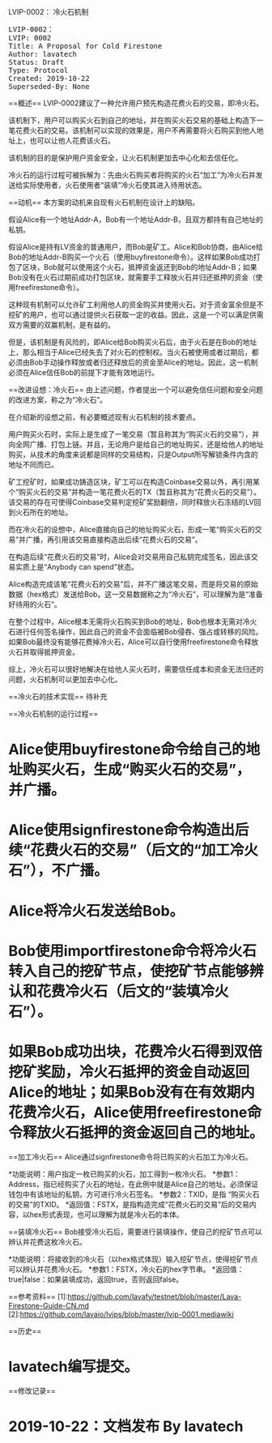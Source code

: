 LVIP-0002： 冷火石机制

<pre>
LVIP-0002：
LVIP: 0002
Title: A Proposal for Cold Firestone
Author: lavatech
Status: Draft
Type: Protocol
Created: 2019-10-22
Superseded-By: None
</pre>

==概述==
LVIP-0002建议了一种允许用户预先构造花费火石的交易，即冷火石。

该机制下，用户可以购买火石到自己的地址，并在购买火石交易的基础上构造下一笔花费火石的交易。该机制可以实现的效果是，用户不再需要将火石购买到他人地址上，也可以让他人花费该火石。

该机制的目的是保护用户资金安全，让火石机制更加去中心化和去信任化。

冷火石的运行过程可被拆解为：先由火石购买者将购买的火石“加工”为冷火石并发送给实际使用者，火石使用者“装填”冷火石使其进入待用状态。

==动机==
本方案的动机来自现有火石机制在设计上的缺陷。

假设Alice有一个地址Addr-A，Bob有一个地址Addr-B，且双方都持有自己地址的私钥。

假设Alice是持有LV资金的普通用户，而Bob是矿工。Alice和Bob协商，由Alice给Bob的地址Addr-B购买一个火石（使用buyfirestone命令）。这样如果Bob成功打包了区块，Bob就可以使用这个火石，抵押资金返还到Bob的地址Addr-B；如果Bob没有在火石过期前成功打包区块，就需要手工释放火石并归还抵押的资金（使用freefirestone命令）。

这种现有机制可以允许矿工利用他人的资金购买并使用火石。对于资金富余但是不挖矿的用户，也可以通过提供火石获取一定的收益。因此，这是一个可以满足供需双方需要的双赢机制，是有益的。

但是，该机制是有风险的，即Alice给Bob购买火石后，由于火石是在Bob的地址上，那么相当于Alice已经失去了对火石的控制权。当火石被使用或者过期后，都必须由Bob手动操作释放或者归还释放后的资金至Alice的地址。因此，这一机制必须在Alice信任Bob的前提下才能有效地运行。

==改进设想：冷火石==
由上述问题，作者提出一个可以避免信任问题和安全问题的改进方案，称之为“冷火石”。

在介绍新的设想之前，有必要概述现有火石机制的技术要点。

用户购买火石时，实际上是生成了一笔交易（暂且称其为“购买火石的交易”），并向全网广播、打包上链。并且，无论用户是给自己的地址购买，还是给他人的地址购买，从技术的角度来说都是同样的交易结构，只是Output所写解锁条件内含的地址不同而已。

矿工挖矿时，如果成功铸造区块，矿工可以在构造Coinbase交易以外，再引用某个“购买火石的交易”并构造一笔花费火石的TX（暂且称其为“花费火石的交易”）。该交易的存在可使得Coinbase交易判定挖矿奖励翻倍，同时释放火石冻结的LV回到火石所在的地址。

而在冷火石的设想中，Alice直接向自己的地址购买火石，形成一笔“购买火石的交易”并广播，再引用该交易直接构造出后续“花费火石的交易”。

在构造后续“花费火石的交易”时，Alice会对交易用自己私钥完成签名，因此该交易实质上是“Anybody can spend”状态。

Alice构造完成该笔“花费火石的交易”后，并不广播这笔交易，而是将交易的原始数据（hex格式）发送给Bob。这一交易数据称之为“冷火石”，可以理解为是“准备好待用的火石”。

在整个过程中，Alice根本无需将火石购买到Bob的地址，Bob也根本无需对冷火石进行任何签名操作，因此自己的资金不会面临被Bob侵吞、强占或转移的风险。如果Bob最终没有能够花费掉冷火石，Alice可以自行使用freefirestone命令释放火石并取得抵押资金。

综上，冷火石可以很好地解决在给他人买火石时，需要信任成本和资金无法归还的问题，火石机制可以更加去中心化。

==冷火石的技术实现==
待补充

==冷火石机制的运行过程==
# Alice使用buyfirestone命令给自己的地址购买火石，生成“购买火石的交易”，并广播。
# Alice使用signfirestone命令构造出后续“花费火石的交易”（后文的“加工冷火石”），不广播。
# Alice将冷火石发送给Bob。
# Bob使用importfirestone命令将冷火石转入自己的挖矿节点，使挖矿节点能够辨认和花费冷火石（后文的“装填冷火石”）。
# 如果Bob成功出块，花费冷火石得到双倍挖矿奖励，冷火石抵押的资金自动返回Alice的地址；如果Bob没有在有效期内花费冷火石，Alice使用freefirestone命令释放火石抵押的资金返回自己的地址。

==加工冷火石==
Alice通过signfirestone命令将已购买的火石加工为冷火石。

*功能说明：用户指定一枚已购买的火石，加工得到一枚冷火石。
*参数1： Address，指已经购买了火石的地址，在此例中就是Alice自己的地址。必须保证钱包中有该地址的私钥，方可进行冷火石签名。
*参数2：TXID，是指 “购买火石的交易”的TXID。
*返回值：FSTX，是指构造完成“花费火石的交易”后的交易内容，以hex形式表现，也可以理解为就是冷火石的本体。

==装填冷火石==
Bob接受冷火石后，需要进行装填操作，使自己的挖矿节点可以辨认并花费这枚冷火石。

*功能说明：将接收到的冷火石（以hex格式体现）输入挖矿节点，使得挖矿节点可以辨认并花费冷火石。
*参数1：FSTX，冷火石的hex字节串。
*返回值： true|false：如果装填成功，返回true，否则返回false。

==参考资料==
[1]:https://github.com/lavafy/testnet/blob/master/Lava-Firestone-Guide-CN.md
[2]:https://github.com/lavaio/lvips/blob/master/lvip-0001.mediawiki

==历史==
# lavatech编写提交。

==修改记录==
# 2019-10-22：文档发布 By lavatech 


